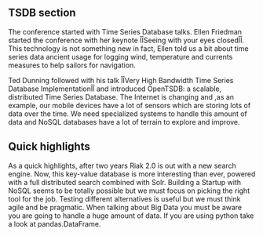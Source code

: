 TSDB section
------------

The conference started with Time Series Database talks. Ellen Friedman started the conference with her keynote ÎÎSeeing with your eyes closedÎÎ. This technology is not something new in fact, Ellen told us a bit about time series data ancient usage for logging wind, temperature and currents measures to help sailors for navigation.

Ted Dunning followed with his talk ÎÎVery High Bandwidth Time Series Database ImplementationÎÎ and introduced OpenTSDB: a scalable, distributed Time Series Database. The Internet is changing and ,as an example, our mobile devices have a lot of sensors which are storing lots of data over the time. We need specialized systems to handle this amount of data and NoSQL databases have a lot of terrain to explore and improve.

Quick highlights
----------------

As a quick highlights, after two years Riak 2.0 is out with a new search engine. Now, this key-value database is more interesting than ever, powered with a full distributed search combined with Solr.
Building a Startup with NoSQL seems to be totally possible but we must focus on picking the right tool for the job. Testing different alternatives is useful but we must think agile and be pragmatic.
When talking about Big Data you must be aware you are going to handle a huge amount of data. If you are using python take a look at pandas.DataFrame.
